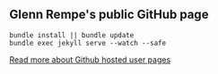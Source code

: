 ## Glenn Rempe's public GitHub page

````
bundle install || bundle update
bundle exec jekyll serve --watch --safe
````

[Read more about Github hosted user pages](https://help.github.com/articles/using-jekyll-with-pages/)
